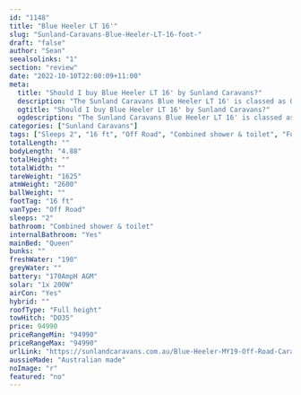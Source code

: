 ```yaml
---
id: "1148"
title: "Blue Heeler LT 16'"
slug: "Sunland-Caravans-Blue-Heeler-LT-16-foot-"
draft: "false"
author: "Sean"
seealsolinks: "1"
section: "review"
date: "2022-10-10T22:00:09+11:00"
meta:
  title: "Should I buy Blue Heeler LT 16' by Sunland Caravans?"
  description: "The Sunland Caravans Blue Heeler LT 16' is classed as Off Road, and sleeps 2 people. It is Australian made and comes in at 16 ft. It generally has Combined shower & toilet."
  ogtitle: "Should I buy Blue Heeler LT 16' by Sunland Caravans?"
  ogdescription: "The Sunland Caravans Blue Heeler LT 16' is classed as Off Road, and sleeps 2 people. It is Australian made and comes in at 16 ft. It generally has Combined shower & toilet."
categories: ["Sunland Caravans"]
tags: ["Sleeps 2", "16 ft", "Off Road", "Combined shower & toilet", "Full height", "80 - 100k", "Australian made"]
totalLength: ""
bodyLength: "4.88"
totalHeight: ""
totalWidth: ""
tareWeight: "1625"
atmWeight: "2600"
ballWeight: ""
footTag: "16 ft"
vanType: "Off Road"
sleeps: "2"
bathroom: "Combined shower & toilet"
internalBathroom: "Yes"
mainBed: "Queen"
bunks: ""
freshWater: "190"
greyWater: ""
battery: "170AmpH AGM"
solar: "1x 200W"
airCon: "Yes"
hybrid: ""
roofType: "Full height"
towHitch: "DO35"
price: 94990
priceRangeMin: "94990"
priceRangeMax: "94990"
urlLink: "https://sunlandcaravans.com.au/Blue-Heeler-MY19-Off-Road-Caravan"
aussieMade: "Australian made"
noImage: "r"
featured: "no"
---
```

